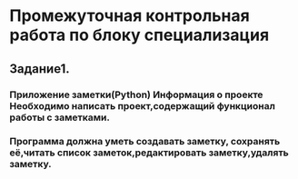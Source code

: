 # Промежуточная контрольная работа по блоку специализация

## Задание1. 

### Приложение заметки(Python) Информация о проекте Необходимо написать проект,содержащий функционал работы с заметками. 
### Программа должна уметь создавать заметку, сохранять её,читать список заметок,редактировать заметку,удалять заметку.
